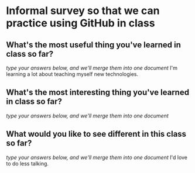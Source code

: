 # Informal survey so that we can practice using GitHub in class

## What's the most useful thing you've learned in class so far?
_type your answers below, and we'll merge them into one document_
I'm learning a lot about teaching myself new technologies.

## What's the most interesting thing you've learned in class so far? 
_type your answers below, and we'll merge them into one document_


## What would you like to see different in this class so far?
_type your answers below, and we'll merge them into one document_
I'd love to do less talking.
